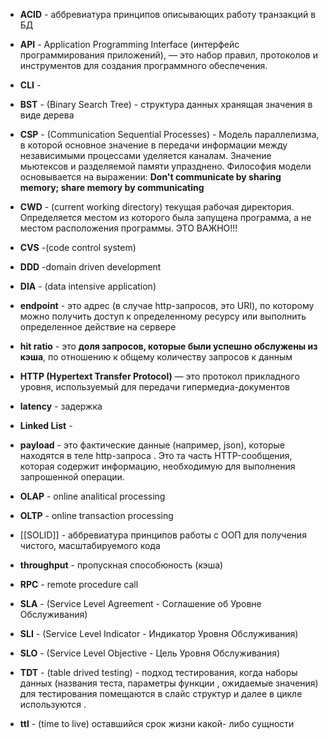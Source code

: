 
- **ACID** - аббревиатура принципов описывающих работу транзакций в БД 

- **API** - Application Programming Interface (интерфейс программирования приложений), — это набор правил, протоколов и инструментов для создания программного обеспечения.
- **CLI** -

- **BST** - (Binary Search Tree) - структура данных хранящая значения в виде дерева
- **CSP** - (Communication Sequential Processes) - Модель параллелизма, в которой основное значение в передачи информации между независимыми процессами уделяется каналам. 
	Значение мьютексов  и разделяемой памяти упразднено. Философия модели основывается на выражении: **Don't communicate by sharing memory; share memory by communicating**

- **CWD** -  (current working directory) текущая рабочая директория. Определяется местом из которого была запущена программа, а не местом расположения программы. ЭТО ВАЖНО!!!
- **CVS** -(code control system)
- **DDD** -domain driven development
- **DIA** - (data intensive application)
-  **endpoint** - это адрес (в случае http-запросов, это URI), по которому можно получить доступ к определенному ресурсу или выполнить определенное действие на сервере
- **hit ratio** - это **доля запросов, которые были успешно обслужены из кэша**, по отношению к общему количеству запросов к данным
- **HTTP (Hypertext Transfer Protocol)** — это протокол прикладного уровня, используемый для передачи гипермедиа-документов
- **latency** - задержка 
- **Linked List** - 
- **payload** - это фактические данные (например, json), которые находятся в теле http-запроса . Это та часть HTTP-сообщения, которая содержит информацию, необходимую для выполнения запрошенной операции.
- **OLAP** - online analitical processing
- **OLTP** - online transaction processing
- [[SOLID]] - аббревиатура принципов работы с ООП для получения чистого, масштабируемого кода
- **throughput** - пропускная способюность (кэша)
- **RPC** - remote procedure call 
- **SLA** - (Service Level Agreement - Соглашение об Уровне Обслуживания)
- **SLI** -  (Service Level Indicator - Индикатор Уровня Обслуживания)
- **SLO** - (Service Level Objective - Цель Уровня Обслуживания)
- **TDT** - (table drived testing) - подход тестирования, когда наборы данных (названия теста, параметры функции , ожидаемые значения) для тестирования помещаются в слайс структур и далее в цикле используются .
- **ttl** - (time to live) оставшийся срок жизни какой- либо сущности


